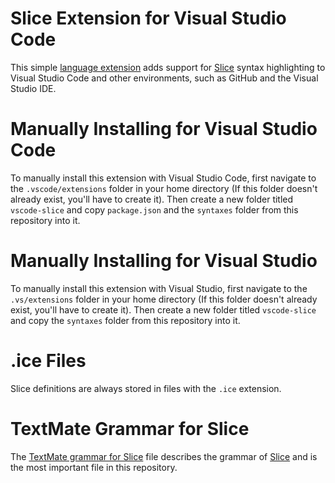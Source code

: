 # Slice Extension for Visual Studio Code

This simple [language extension](https://code.visualstudio.com/api/language-extensions/overview) adds support for [Slice](https://doc.zeroc.com/ice/latest/the-slice-language) syntax highlighting to Visual Studio Code and other environments, such as GitHub and the Visual Studio IDE.

# Manually Installing for Visual Studio Code

To manually install this extension with Visual Studio Code, first navigate to the `.vscode/extensions` folder in your home directory (If this folder doesn't already exist, you'll have to create it). Then create a new folder titled `vscode-slice` and copy `package.json` and the `syntaxes` folder from this repository into it.

# Manually Installing for Visual Studio

To manually install this extension with Visual Studio, first navigate to the `.vs/extensions` folder in your home directory (If this folder doesn't already exist, you'll have to create it). Then create a new folder titled `vscode-slice` and copy the `syntaxes` folder from this repository into it.

# .ice Files

Slice definitions are always stored in files with the `.ice` extension.

# TextMate Grammar for Slice

The [TextMate grammar for Slice](syntaxes/slice.tmLanguage.json) file describes the grammar of [Slice](https://doc.zeroc.com/ice/latest/the-slice-language) and is the most important file in this repository.
